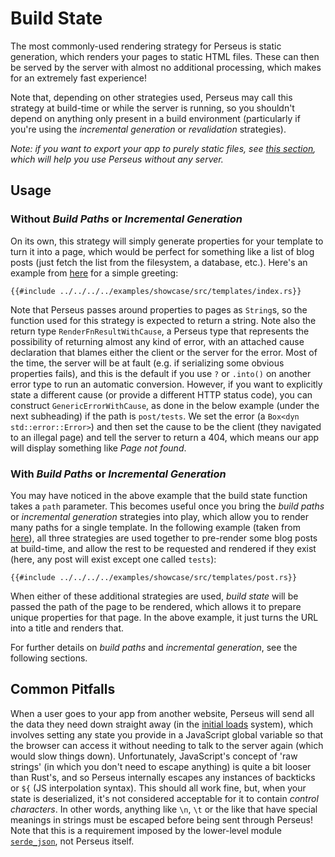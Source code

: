# Build State

The most commonly-used rendering strategy for Perseus is static generation, which renders your pages to static HTML files. These can then be served by the server with almost no additional processing, which makes for an extremely fast experience!

Note that, depending on other strategies used, Perseus may call this strategy at build-time or while the server is running, so you shouldn't depend on anything only present in a build environment (particularly if you're using the _incremental generation_ or _revalidation_ strategies).

_Note: if you want to export your app to purely static files, see [this section](../exporting), which will help you use Perseus without any server._

## Usage

### Without _Build Paths_ or _Incremental Generation_

On its own, this strategy will simply generate properties for your template to turn it into a page, which would be perfect for something like a list of blog posts (just fetch the list from the filesystem, a database, etc.). Here's an example from [here](https://github.com/arctic-hen7/perseus/blob/main/examples/showcase/src/templates/index.rs) for a simple greeting:

```rust,no_run,no_playground
{{#include ../../../../examples/showcase/src/templates/index.rs}}
```

Note that Perseus passes around properties to pages as `String`s, so the function used for this strategy is expected to return a string. Note also the return type `RenderFnResultWithCause`, a Perseus type that represents the possibility of returning almost any kind of error, with an attached cause declaration that blames either the client or the server for the error. Most of the time, the server will be at fault (e.g. if serializing some obvious properties fails), and this is the default if you use `?` or `.into()` on another error type to run an automatic conversion. However, if you want to explicitly state a different cause (or provide a different HTTP status code), you can construct `GenericErrorWithCause`, as done in the below example (under the next subheading) if the path is `post/tests`. We set the error (a `Box<dyn std::error::Error>`) and then set the cause to be the client (they navigated to an illegal page) and tell the server to return a 404, which means our app will display something like _Page not found_.

### With _Build Paths_ or _Incremental Generation_

You may have noticed in the above example that the build state function takes a `path` parameter. This becomes useful once you bring the _build paths_ or _incremental generation_ strategies into play, which allow you to render many paths for a single template. In the following example (taken from [here](https://github.com/arctic-hen7/perseus/blob/main/examples/showcase/src/templates/post.rs)), all three strategies are used together to pre-render some blog posts at build-time, and allow the rest to be requested and rendered if they exist (here, any post will exist except one called `tests`):

```rust,no_run,no_playground
{{#include ../../../../examples/showcase/src/templates/post.rs}}
```

When either of these additional strategies are used, _build state_ will be passed the path of the page to be rendered, which allows it to prepare unique properties for that page. In the above example, it just turns the URL into a title and renders that.

For further details on _build paths_ and _incremental generation_, see the following sections.

## Common Pitfalls

When a user goes to your app from another website, Perseus will send all the data they need down straight away (in the [initial loads](../advanced/initial-loads) system), which involves setting any state you provide in a JavaScript global variable so that the browser can access it without needing to talk to the server again (which would slow things down). Unfortunately, JavaScript's concept of 'raw strings' (in which you don't need to escape anything) is quite a bit looser than Rust's, and so Perseus internally escapes any instances of backticks or `${` (JS interpolation syntax). This should all work fine, but, when your state is deserialized, it's not considered acceptable for it to contain _control characters_. In other words, anything like `\n`, `\t` or the like that have special meanings in strings must be escaped before being sent through Perseus! Note that this is a requirement imposed by the lower-level module [`serde_json`](https://github.com/serde-rs/json), not Perseus itself.

